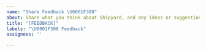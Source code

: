 ```yaml
---
name: "Share Feedback \U0001F308"
about: Share what you think about Shipyard, and any ideas or suggestions you have
title: "[FEEDBACK]"
labels: "\U0001F308 Feedback"
assignees: ''

---
```



